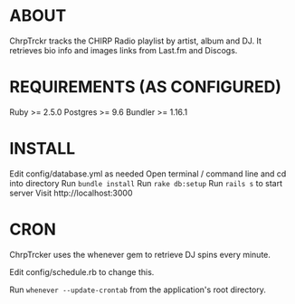 # ABOUT

ChrpTrckr tracks the CHIRP Radio playlist by artist, album and DJ. It retrieves bio info and images links from Last.fm and Discogs.

# REQUIREMENTS (AS CONFIGURED)

Ruby >= 2.5.0
Postgres >= 9.6
Bundler >= 1.16.1

# INSTALL

Edit config/database.yml as needed
Open terminal / command line and cd into directory
Run `bundle install`
Run `rake db:setup`
Run `rails s` to start server
Visit http://localhost:3000

# CRON

ChrpTrcker uses the whenever gem to retrieve DJ spins every minute.

Edit config/schedule.rb to change this.

Run `whenever --update-crontab` from the application's root directory.

